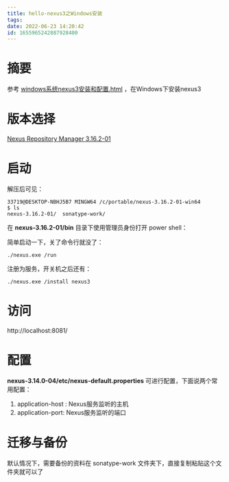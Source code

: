 ```yaml
---
title: hello-nexus3之Windows安装
tags: 
date: 2022-06-23 14:20:42
id: 1655965242887928400
---
```

# 摘要

参考  [windows系统nexus3安装和配置.html](assets\references\windows系统nexus3安装和配置.html) ，在Windows下安装nexus3

# 版本选择

[Nexus Repository Manager 3.16.2-01](https://help.sonatype.com/repomanager3/product-information/download/download-archives---repository-manager-3#DownloadArchivesRepositoryManager3-NexusRepositoryManager3.16.2-01) 

# 启动

解压后可见：

```
33719@DESKTOP-NBHJ5B7 MINGW64 /c/portable/nexus-3.16.2-01-win64
$ ls
nexus-3.16.2-01/  sonatype-work/
```

在 **nexus-3.16.2-01/bin** 目录下使用管理员身份打开 power shell：

简单启动一下，关了命令行就没了：

```
./nexus.exe /run
```

注册为服务，开关机之后还有：

```
./nexus.exe /install nexus3
```

# 访问

 http://localhost:8081/

# 配置

**nexus-3.14.0-04/etc/nexus-default.properties** 可进行配置，下面说两个常用配置：

1. application-host : Nexus服务监听的主机
2. application-port: Nexus服务监听的端口

# 迁移与备份

默认情况下，需要备份的资料在 sonatype-work 文件夹下，直接复制粘贴这个文件夹就可以了



